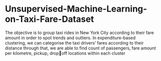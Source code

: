 # Unsupervised-Machine-Learning-on-Taxi-Fare-Dataset
The objective is to group taxi rides in New York City according to their fare amount in order to spot trends and outliers. In expenditure-based clustering, we can categorise the taxi drivers’ fares according to their distance through that, we are able to find count of passengers, fare amount per kilometre, pickup, dropoff locations within each cluster
